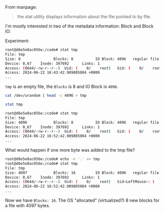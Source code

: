 From manpage: 
>the stat utility displays information about the file pointed to by file.

I'm mostly interested in two of the metadata information: Block and Block IO:

Experiment:
```bash
root@d6e5e8ac056e:/code# stat tmp
File: tmp
Size: 0               Blocks: 8          IO Block: 4096   regular file
Device: 0,67    Inode: 397692      Links: 1
Access: (0644/-rw-r--r--)  Uid: (    0/    root)   Gid: (    0/    root)
Access: 2024-06-22 16:43:42.909805004 +0000
...
```

`tmp` is an empty file, the `Blocks` is 8 and IO Block is `4096`. 

```bash
cat /dev/urandom | head -c 4096 > tmp

stat tmp

root@d6e5e8ac056e:/code# stat tmp
File: tmp
Size: 4096            Blocks: 8          IO Block: 4096   regular file
Device: 0,67    Inode: 397692      Links: 1
Access: (0644/-rw-r--r--)  Uid: (    0/    root)   Gid: (    0/    root)
Access: 2024-06-22 16:52:42.909805004 +0000
...
```

What would happen if one more byte was added to the tmp file?

```bash
root@d6e5e8ac056e:/code# echo -n '.' >> tmp
root@d6e5e8ac056e:/code# stat tmp
File: tmp
Size: 4097            Blocks: 16         IO Block: 4096   regular file
Device: 0,67    Inode: 397692      Links: 1
Access: (0644/-rw-r--r--)  Uid: (    0/    root)   Gid<LeftMouse>: (    0/    root)
Access: 2024-06-22 16:52:42.909805004 +0000
...
```

Now we have `Blocks: 16`. The OS "allocated" (virtualized?) 8 new blocks for a file with 4097 bytes.
